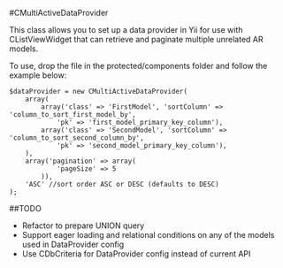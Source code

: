 #CMultiActiveDataProvider

This class allows you to set up a data provider in Yii for use with CListViewWidget that can retrieve and
paginate multiple unrelated AR models.

To use, drop the file in the protected/components folder and follow the example below:

    $dataProvider = new CMultiActiveDataProvider(
        array(
            array('class' => 'FirstModel', 'sortColumn' => 'column_to_sort_first_model_by',
                'pk' => 'first_model_primary_key_column'),
            array('class' => 'SecondModel', 'sortColumn' => 'column_to_sort_second_column_by',
                'pk' => 'second_model_primary_key_column'),
        ),
        array('pagination' => array(
                'pageSize' => 5
            )),
        'ASC' //sort order ASC or DESC (defaults to DESC)
    );
    
##TODO
*   Refactor to prepare UNION query
*   Support eager loading and relational conditions on any of the models used in DataProvider config
*   Use CDbCriteria for DataProvider config instead of current API
